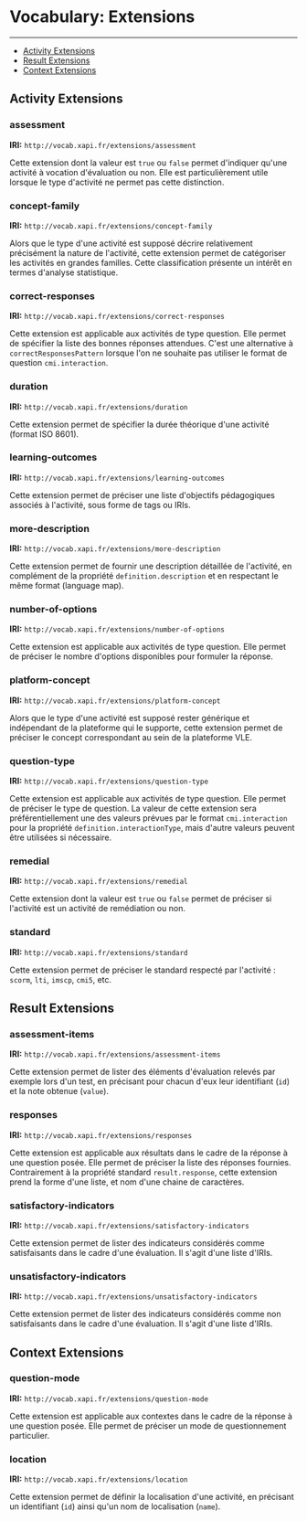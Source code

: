 # Vocabulary: Extensions

---

- [Activity Extensions](#activity)
- [Result Extensions](#result)
- [Context Extensions](#context)


<a name="activity"></a>
## Activity Extensions


### assessment

**IRI:** `http://vocab.xapi.fr/extensions/assessment`

Cette extension dont la valeur est `true` ou `false` permet d'indiquer qu'une activité à vocation d'évaluation ou non. Elle est particulièrement utile lorsque le type d'activité ne permet pas cette distinction.


### concept-family

**IRI:** `http://vocab.xapi.fr/extensions/concept-family`

Alors que le type d'une activité est supposé décrire relativement précisément la nature de l'activité, cette extension permet de catégoriser les activités en grandes familles. Cette classification présente un intérêt en termes d'analyse statistique.


### correct-responses

**IRI:** `http://vocab.xapi.fr/extensions/correct-responses`

Cette extension est applicable aux activités de type question. Elle permet de spécifier la liste des bonnes réponses attendues. C'est une alternative à `correctResponsesPattern` lorsque l'on ne souhaite pas utiliser le format de question `cmi.interaction`.


### duration

**IRI:** `http://vocab.xapi.fr/extensions/duration`

Cette extension permet de spécifier la durée théorique d'une activité (format ISO 8601).


### learning-outcomes

**IRI:** `http://vocab.xapi.fr/extensions/learning-outcomes`

Cette extension permet de préciser une liste d'objectifs pédagogiques associés à l'activité, sous forme de tags ou IRIs.


### more-description

**IRI:** `http://vocab.xapi.fr/extensions/more-description`

Cette extension permet de fournir une description détaillée de l'activité, en complément de la propriété `definition.description` et en respectant le même format (language map).


### number-of-options

**IRI:** `http://vocab.xapi.fr/extensions/number-of-options`

Cette extension est applicable aux activités de type question. Elle permet de préciser le nombre d'options disponibles pour formuler la réponse.


### platform-concept

**IRI:** `http://vocab.xapi.fr/extensions/platform-concept`

Alors que le type d'une activité est supposé rester générique et indépendant de la plateforme qui le supporte, cette extension permet de préciser le concept correspondant au sein de la plateforme VLE.


### question-type

**IRI:** `http://vocab.xapi.fr/extensions/question-type`

Cette extension est applicable aux activités de type question. Elle permet de préciser le type de question. La valeur de cette extension sera préférentiellement une des valeurs prévues par le format `cmi.interaction` pour la propriété `definition.interactionType`, mais d'autre valeurs peuvent être utilisées si nécessaire.


### remedial

**IRI:** `http://vocab.xapi.fr/extensions/remedial`

Cette extension dont la valeur est `true` ou `false` permet de préciser si l'activité est un activité de remédiation ou non.


### standard

**IRI:** `http://vocab.xapi.fr/extensions/standard`

Cette extension permet de préciser le standard respecté par l'activité : `scorm`, `lti`, `imscp`, `cmi5`, etc.





<a name="result"></a>
## Result Extensions


### assessment-items

**IRI:** `http://vocab.xapi.fr/extensions/assessment-items`

Cette extension permet de lister des éléments d'évaluation relevés par exemple lors d'un test, en précisant pour chacun d'eux leur identifiant (`id`) et la note obtenue (`value`). 


### responses

**IRI:** `http://vocab.xapi.fr/extensions/responses`

Cette extension est applicable aux résultats dans le cadre de la réponse à une question posée. Elle permet de préciser la liste des réponses fournies. Contrairement à la propriété standard `result.response`, cette extension prend la forme d'une liste, et nom d'une chaine de caractères.


### satisfactory-indicators

**IRI:** `http://vocab.xapi.fr/extensions/satisfactory-indicators`

Cette extension permet de lister des indicateurs considérés comme satisfaisants dans le cadre d'une évaluation. Il s'agit d'une liste d'IRIs. 


### unsatisfactory-indicators

**IRI:** `http://vocab.xapi.fr/extensions/unsatisfactory-indicators`

Cette extension permet de lister des indicateurs considérés comme non satisfaisants dans le cadre d'une évaluation. Il s'agit d'une liste d'IRIs. 



<a name="context"></a>
## Context Extensions


### question-mode

**IRI:** `http://vocab.xapi.fr/extensions/question-mode`

Cette extension est applicable aux contextes dans le cadre de la réponse à une question posée. Elle permet de préciser un mode de questionnement particulier.


### location

**IRI:** `http://vocab.xapi.fr/extensions/location`

Cette extension permet de définir la localisation d'une activité, en précisant un identifiant (`id`) ainsi qu'un nom de localisation (`name`).


